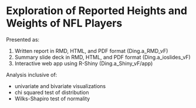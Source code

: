 # Exploration of Reported Heights and Weights of NFL Players

Presented as:
1) Written report in RMD, HTML, and PDF format (Ding.a_RMD_vF)
2) Summary slide deck in RMD, HTML, and PDF format (Ding.a_ioslides_vF)
3) Interactive web app using R-Shiny (Ding.a_Shiny_vF/app)

Analysis inclusive of:
- univariate and bivariate visualizations
- chi squared test of distribution
- Wilks-Shapiro test of normality
